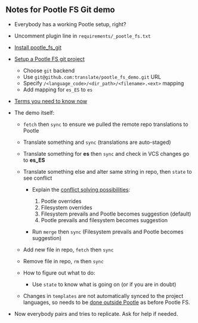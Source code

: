 
Notes for Pootle FS Git demo
----------------------------


- Everybody has a working Pootle setup, right?
- Uncomment plugin line in `requirements/_pootle_fs.txt`
- [Install pootle_fs_git](http://docs.translatehouse.org/projects/pootle/en/latest/features/pootle_fs_install_plugins.html)
- [Setup a Pootle FS git project](http://docs.translatehouse.org/projects/pootle/en/latest/features/pootle_fs_add_project.html)

  - Choose ``git`` backend
  - Use ``git@github.com:translate/pootle_fs_demo.git`` URL
  - Specify ``/<language_code>/<dir_path>/<filename>.<ext>`` mapping
  - Add mapping for ``es_ES`` to ``es``

- [Terms you need to know now](http://docs.translatehouse.org/projects/pootle/en/latest/features/pootle_fs.html#core-concepts)
- The demo itself:

  - ``fetch`` then ``sync`` to ensure we pulled the remote repo translations to Pootle
  - Translate something and ``sync`` (translations are auto-staged)
  - Translate something for **es** then ``sync`` and check in VCS changes go to **es_ES**
  - Translate something else and alter same string in repo, then ``state`` to see conflict

    - Explain the [conflict solving possibilities](http://docs.translatehouse.org/projects/pootle/en/latest/features/using_pootle_fs.html#resolving-conflicts):

      1. Pootle overrides
      2. Filesystem overrides
      3. Filesystem prevails and Pootle becomes suggestion (default)
      4. Pootle prevails and filesystem becomes suggestion

    - Run ``merge`` then ``sync`` (Filesystem prevails and Pootle becomes suggestion)

  - Add new file in repo, ``fetch`` then ``sync``
  - Remove file in repo, ``rm`` then ``sync``
  - How to figure out what to do:

    - Use ``state`` to know what is going on (or if you are in doubt)

  - Changes in ``templates`` are not automatically synced to the project languages, so needs to be [done outside Pootle](http://docs.translatehouse.org/projects/pootle/en/latest/server/project_setup.html#updating-strings-for-existing-project) as before Pootle FS.

- Now everybody pairs and tries to replicate. Ask for help if needed.
